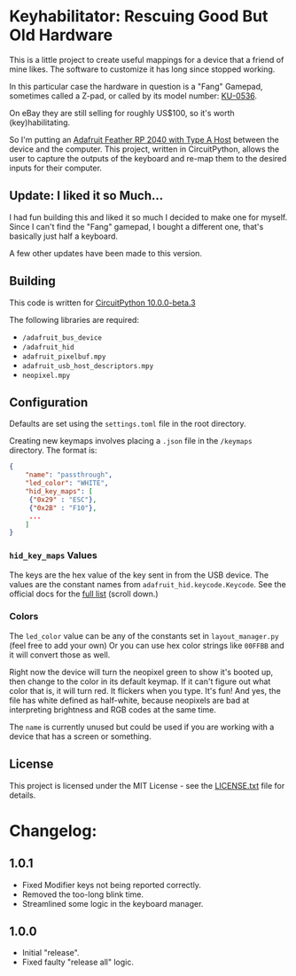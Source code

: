 # Keyhabilitator: Rescuing Good But Old Hardware

This is a little project to create useful mappings for a device that a friend of mine likes. The software to customize it has long since stopped working.

In this particular case the hardware in question is a "Fang" Gamepad, sometimes called a Z-pad, or called by its model number: [KU-0536](https://duckduckgo.com/?q=ku-0536).

On eBay they are still selling for roughly US$100, so it's worth (key)habilitating.

So I'm putting an [Adafruit Feather RP 2040 with Type A Host](https://learn.adafruit.com/adafruit-feather-rp2040-with-usb-type-a-host/overview) between the device and the computer. This project, written in CircuitPython, allows the user to capture the outputs of the keyboard and re-map them to the desired inputs for their computer.

## Update: I liked it so Much... 
I had fun building this and liked it so much I decided to make one for myself. Since I can't find the "Fang" gamepad, I 
bought a different one, that's basically just half a keyboard. 

A few other updates have been made to this version. 

## Building

This code is written for [CircuitPython 10.0.0-beta.3](https://circuitpython.org/board/adafruit_feather_rp2040_usb_host/)

The following libraries are required:

* `/adafruit_bus_device`
* `/adafruit_hid`
* `adafruit_pixelbuf.mpy`
* `adafruit_usb_host_descriptors.mpy`
* `neopixel.mpy`

## Configuration

Defaults are set using the `settings.toml` file in the root directory.

Creating new keymaps involves placing a `.json` file in the `/keymaps` directory. The format is:

```json
{
    "name": "passthrough",
    "led_color": "WHITE",
    "hid_key_maps": [
     {"0x29" : "ESC"},
     {"0x2B" : "F10"},
     ...
    ]
}

```

### `hid_key_maps` Values

The keys are the hex value of the key sent in from the USB device. The values are the constant names from `adafruit_hid.keycode.Keycode`. See the official docs for the [full list](https://docs.circuitpython.org/projects/hid/en/latest/index.html) (scroll down.)

### Colors

The `led_color` value can be any of the constants set in `layout_manager.py` (feel free to add your own) Or you can use hex color strings like `00FFBB` and it will convert those as well.

Right now the device will turn the neopixel green to show it's booted up, then change to the color in its default keymap. If it can't figure out what color that is, it will turn red. It flickers when you type. It's fun!
And yes, the file has white defined as half-white, because neopixels are bad at interpreting brightness and RGB codes at the same time.


The `name` is currently unused but could be used if you are working with a device that has a screen or something.


## License

This project is licensed under the MIT License - see the [LICENSE.txt](LICENSE.txt) file for details.

# Changelog:

## 1.0.1

- Fixed Modifier keys not being reported correctly.
- Removed the too-long blink time. 
- Streamlined some logic in the keyboard manager. 

## 1.0.0

- Initial "release". 
- Fixed faulty "release all" logic.
